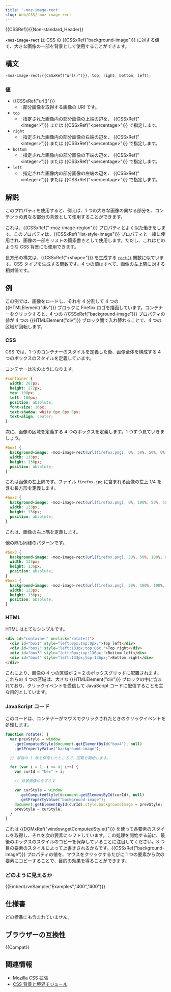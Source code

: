 ```yaml
---
title: '-moz-image-rect'
slug: Web/CSS/-moz-image-rect
---
```


{{CSSRef}}{{Non-standard_Header}}

**`-moz-image-rect`** は [CSS](/ja/docs/Web/CSS) の {{CSSxRef("background-image")}} に対する値で、大きな画像の一部を背景として使用することができます。

## 構文

```css
-moz-image-rect({{CSSxRef("url()")}}, top, right, bottom, left);
```

### 値

- {{CSSxRef("url()")}}
  - : 部分画像を取得する画像の URI です。
- `top`
  - : 指定された画像内の部分画像の上端の辺を、 {{CSSxRef("&lt;integer&gt;")}} または {{CSSxRef("&lt;percentage&gt;")}} で指定します。
- `right`
  - : 指定された画像内の部分画像の右端の辺を、 {{CSSxRef("&lt;integer&gt;")}} または {{CSSxRef("&lt;percentage&gt;")}} で指定します。
- `bottom`
  - : 指定された画像内の部分画像の下端の辺を、 {{CSSxRef("&lt;integer&gt;")}} または {{CSSxRef("&lt;percentage&gt;")}} で指定します。
- `left`
  - : 指定された画像内の部分画像の左端の辺を、 {{CSSxRef("&lt;integer&gt;")}} または {{CSSxRef("&lt;percentage&gt;")}} で指定します。

## 解説

このプロパティを使用すると、例えば、1 つの大きな画像の異なる部分を、コンテンツの異なる部分の背景として使用することができます。

これは、{{CSSxRef("-moz-image-region")}} プロパティとよく似た働きをします。このプロパティは、{{CSSxRef("list-style-image")}} プロパティと一緒に使用され、画像の一部をリストの箇条書きとして使用します。ただし、これはどのような CSS 背景にも使用できます。

長方形の構文は、{{CSSxRef("&lt;shape&gt;")}} を生成する [`rect()`](/ja/docs/Web/CSS/shape#syntax) 関数に似ています。CSS タイプを生成する関数です。4 つの値はすべて、画像の左上隅に対する相対値です。

<h2 id="Examples">例</h2>

この例では、画像をロードし、それを 4 分割して 4 つの {{HTMLElement("div")}} ブロックに Firefox ロゴを描画しています。コンテナーをクリックすると、4 つの {{CSSxRef("background-image")}} プロパティの値が 4 つの {{HTMLElement("div")}} ブロック間で入れ替わることで、4 つの区域が回転します。

### CSS

CSS では、1 つのコンテナーのスタイルを定義した後、画像全体を構成する 4 つのボックスのスタイルを定義しています。

コンテナーは次のようになります。

```css
#container {
  width: 267px;
  height: 272px;
  top: 100px;
  left: 100px;
  position: absolute;
  font-size: 16px;
  text-shadow: white 0px 0px 6px;
  text-align: center;
}
```

次に、画像の区域を定義する 4 つのボックスを定義します。1 つずつ見ていきましょう。

```css
#box1 {
  background-image: -moz-image-rect(url(firefox.png), 0%, 50%, 50%, 0%);
  width: 133px;
  height: 136px;
  position: absolute;
}
```

これは画像の左上隅です。ファイル `firefox.jpg` に含まれる画像の左上 1/4 を含む長方形を定義します。

```css
#box2 {
  background-image: -moz-image-rect(url(firefox.png), 0%, 100%, 50%, 50%);
  width: 133px;
  height: 136px;
  position: absolute;
}
```

これは、画像の右上隅を定義します。

他の隅も同様のパターンです。

```css
#box3 {
  background-image: -moz-image-rect(url(firefox.png), 50%, 50%, 100%, 0%);
  width: 133px;
  height: 136px;
  position: absolute;
}
#box4 {
  background-image: -moz-image-rect(url(firefox.png), 50%, 100%, 100%, 50%);
  width: 133px;
  height: 136px;
  position: absolute;
}
```

### HTML

HTML はとてもシンプルです。

```html
<div id="container" onclick="rotate()">
  <div id="box1" style="left:0px;top:0px;">Top left</div>
  <div id="box2" style="left:133px;top:0px;">Top right</div>
  <div id="box3" style="left:0px;top:136px;">Bottom left</div>
  <div id="box4" style="left:133px;top:136px;">Bottom right</div>
</div>
```

これにより、画像の 4 つの区域が 2 × 2 のボックスグリッドに配置されます。これらの 4 つの区域は、大きな {{HTMLElement("div")}} ブロックの中に含まれており、クリックイベントを受信して JavaScript コードに配信することを主な目的としています。

### JavaScript コード

このコードは、コンテナーがマウスでクリックされたときのクリックイベントを処理します。

```js
function rotate() {
  var prevStyle = window
    .getComputedStyle(document.getElementById("box4"), null)
    .getPropertyValue("background-image");

  // 最後の 1 枚を保存したところで、回転を開始します。

  for (var i = 1; i <= 4; i++) {
    var curId = "box" + i;

    // 背景画像のをずらす

    var curStyle = window
      .getComputedStyle(document.getElementById(curId), null)
      .getPropertyValue("background-image");
    document.getElementById(curId).style.backgroundImage = prevStyle;
    prevStyle = curStyle;
  }
}
```

これは {{DOMxRef("window.getComputedStyle()")}} を使って各要素のスタイルを取得し、それを次の要素にシフトしています。この処理を開始する前に、最後のボックスのスタイルのコピーを保存していることに注目してください。3 つ目の要素のスタイルによって上書きされるからです。{{CSSxRef("background-image")}} プロパティの値を、マウスをクリックするたびに 1 つの要素から次の要素にコピーすることで、目的の効果を得ることができます。

### どのように見えるか

{{EmbedLiveSample("Examples","400","400")}}

## 仕様書

どの標準にも含まれていません。

## ブラウザーの互換性

{{Compat}}

## 関連情報

- [Mozilla CSS 拡張](/ja/docs/Web/CSS/Mozilla_Extensions)
- [CSS 背景と境界モジュール](/ja/docs/Web/CSS/CSS_Backgrounds_and_Borders)

